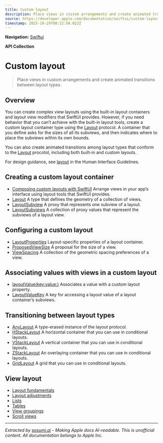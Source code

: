```yaml
---
title: Custom layout
description: Place views in custom arrangements and create animated transitions between layout types.
source: https://developer.apple.com/documentation/swiftui/custom-layout
timestamp: 2025-10-29T00:12:50.022Z
---
```


**Navigation:** [Swiftui](/documentation/swiftui)

**API Collection**

# Custom layout

> Place views in custom arrangements and create animated transitions between layout types.

## Overview

You can create complex view layouts using the built-in layout containers and layout view modifiers that SwiftUI provides. However, if you need behavior that you can’t achieve with the built-in layout tools, create a custom layout container type using the [Layout](/documentation/swiftui/layout) protocol. A container that you define asks for the sizes of all its subviews, and then indicates where to place the subviews within its own bounds.



You can also create animated transitions among layout types that conform to the [Layout](/documentation/swiftui/layout) procotol, including both built-in and custom layouts.

For design guidance, see [layout](/design/Human-Interface-Guidelines/layout) in the Human Interface Guidelines.

## Creating a custom layout container

- [Composing custom layouts with SwiftUI](/documentation/swiftui/composing-custom-layouts-with-swiftui) Arrange views in your app’s interface using layout tools that SwiftUI provides.
- [Layout](/documentation/swiftui/layout) A type that defines the geometry of a collection of views.
- [LayoutSubview](/documentation/swiftui/layoutsubview) A proxy that represents one subview of a layout.
- [LayoutSubviews](/documentation/swiftui/layoutsubviews) A collection of proxy values that represent the subviews of a layout view.

## Configuring a custom layout

- [LayoutProperties](/documentation/swiftui/layoutproperties) Layout-specific properties of a layout container.
- [ProposedViewSize](/documentation/swiftui/proposedviewsize) A proposal for the size of a view.
- [ViewSpacing](/documentation/swiftui/viewspacing) A collection of the geometric spacing preferences of a view.

## Associating values with views in a custom layout

- [layoutValue(key:value:)](/documentation/swiftui/view/layoutvalue(key:value:)) Associates a value with a custom layout property.
- [LayoutValueKey](/documentation/swiftui/layoutvaluekey) A key for accessing a layout value of a layout container’s subviews.

## Transitioning between layout types

- [AnyLayout](/documentation/swiftui/anylayout) A type-erased instance of the layout protocol.
- [HStackLayout](/documentation/swiftui/hstacklayout) A horizontal container that you can use in conditional layouts.
- [VStackLayout](/documentation/swiftui/vstacklayout) A vertical container that you can use in conditional layouts.
- [ZStackLayout](/documentation/swiftui/zstacklayout) An overlaying container that you can use in conditional layouts.
- [GridLayout](/documentation/swiftui/gridlayout) A grid that you can use in conditional layouts.

## View layout

- [Layout fundamentals](/documentation/swiftui/layout-fundamentals)
- [Layout adjustments](/documentation/swiftui/layout-adjustments)
- [Lists](/documentation/swiftui/lists)
- [Tables](/documentation/swiftui/tables)
- [View groupings](/documentation/swiftui/view-groupings)
- [Scroll views](/documentation/swiftui/scroll-views)

---

*Extracted by [sosumi.ai](https://sosumi.ai) - Making Apple docs AI-readable.*
*This is unofficial content. All documentation belongs to Apple Inc.*
